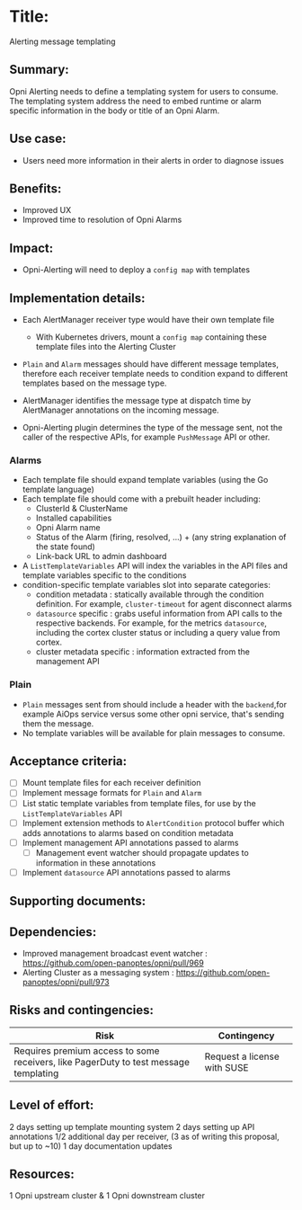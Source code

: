 # Title:

Alerting message templating

## Summary:

Opni Alerting needs to define a templating system for users to consume.
The templating system address the need to embed runtime or alarm specific information in the body or title of an Opni Alarm.

## Use case:

- Users need more information in their alerts in order to diagnose issues

## Benefits:

- Improved UX
- Improved time to resolution of Opni Alarms

## Impact:

- Opni-Alerting will need to deploy a `config map` with templates

## Implementation details:

- Each AlertManager receiver type would have their own template file

  - With Kubernetes drivers, mount a `config map` containing these template files into the Alerting Cluster

- `Plain` and `Alarm` messages should have different message templates, therefore each receiver template needs to condition expand to different templates based on the message type.
- AlertManager identifies the message type at dispatch time by AlertManager annotations on the incoming message.
- Opni-Alerting plugin determines the type of the message sent, not the caller of the respective APIs, for example `PushMessage` API or other.

### Alarms

- Each template file should expand template variables (using the Go template language)
- Each template file should come with a prebuilt header including:
  - ClusterId & ClusterName
  - Installed capabilities
  - Opni Alarm name
  - Status of the Alarm (firing, resolved, …) + (any string explanation of the state found)
  - Link-back URL to admin dashboard
- A `ListTemplateVariables` API will index the variables in the API files and template variables specific to the conditions
- condition-specific template variables slot into separate categories:
  - condition metadata : statically available through the condition definition. For example, `cluster-timeout` for agent disconnect alarms
  - `datasource` specific : grabs useful information from API calls to the respective backends. For example, for the metrics `datasource`, including the cortex cluster status or including a query value from cortex.
  - cluster metadata specific : information extracted from the management API

### Plain

- `Plain` messages sent from should include a header with the `backend`,for example AiOps service versus some other opni service, that's sending them the message.
- No template variables will be available for plain messages to consume.

## Acceptance criteria:

- [ ] Mount template files for each receiver definition
- [ ] Implement message formats for `Plain` and `Alarm`
- [ ] List static template variables from template files, for use by the `ListTemplateVariables` API
- [ ] Implement extension methods to `AlertCondition` protocol buffer which adds annotations to alarms based on condition metadata
- [ ] Implement management API annotations passed to alarms
  - [ ] Management event watcher should propagate updates to information in these annotations
- [ ] Implement `datasource` API annotations passed to alarms

## Supporting documents:

## Dependencies:

- Improved management broadcast event watcher : https://github.com/open-panoptes/opni/pull/969
- Alerting Cluster as a messaging system : https://github.com/open-panoptes/opni/pull/973

## Risks and contingencies:

| Risk                                                                                 | Contingency                 |
| ------------------------------------------------------------------------------------ | --------------------------- |
| Requires premium access to some receivers, like PagerDuty to test message templating | Request a license with SUSE |

## Level of effort:

2 days setting up template mounting system
2 days setting up API annotations
1/2 additional day per receiver, (3 as of writing this proposal, but up to ~10)
1 day documentation updates

## Resources:

1 Opni upstream cluster & 1 Opni downstream cluster

